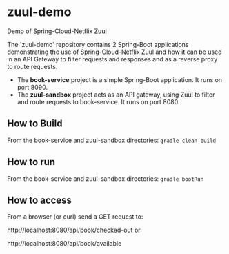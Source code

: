 # zuul-demo
Demo of Spring-Cloud-Netflix Zuul

The 'zuul-demo' repository contains 2 Spring-Boot applications demonstrating the use of 
Spring-Cloud-Netflix Zuul and how it can be used in an API Gateway to filter requests 
and responses and as a reverse proxy to route requests.

* The **book-service** project is a simple Spring-Boot application. 
It runs on port 8090.
* The **zuul-sandbox** project acts as an API gateway, using Zuul to 
filter and route requests to book-service. It runs on port 8080.

## How to Build
From the book-service and zuul-sandbox directories:
`gradle clean build`
	
## How to run
From the book-service and zuul-sandbox directories:
`gradle bootRun`

## How to access
From a browser (or curl) send a GET request to:

http://localhost:8080/api/book/checked-out or

http://localhost:8080/api/book/available